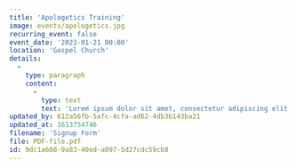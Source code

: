 ```yaml
---
title: 'Apologetics Training'
image: events/apologetics.jpg
recurring_event: false
event_date: '2023-01-21 00:00'
location: 'Gospel Church'
details:
  -
    type: paragraph
    content:
      -
        type: text
        text: 'Lorem ipsum dolor sit amet, consectetur adipiscing elit. Donec facilisis massa eget nibh fermentum feugiat. Mauris aliquet, diam condimentum tempor accumsan, nunc ligula tincidunt felis, quis pellentesque ligula odio quis sapien. Mauris pulvinar ullamcorper volutpat. Praesent quis velit odio.'
updated_by: 612a56fb-5afc-4cfa-ad62-4db3b143ba21
updated_at: 1613754746
filename: 'Signup Form'
file: PDF-file.pdf
id: 9dc1a608-9a83-40ed-a097-5d27cdc59cb8
---
```

